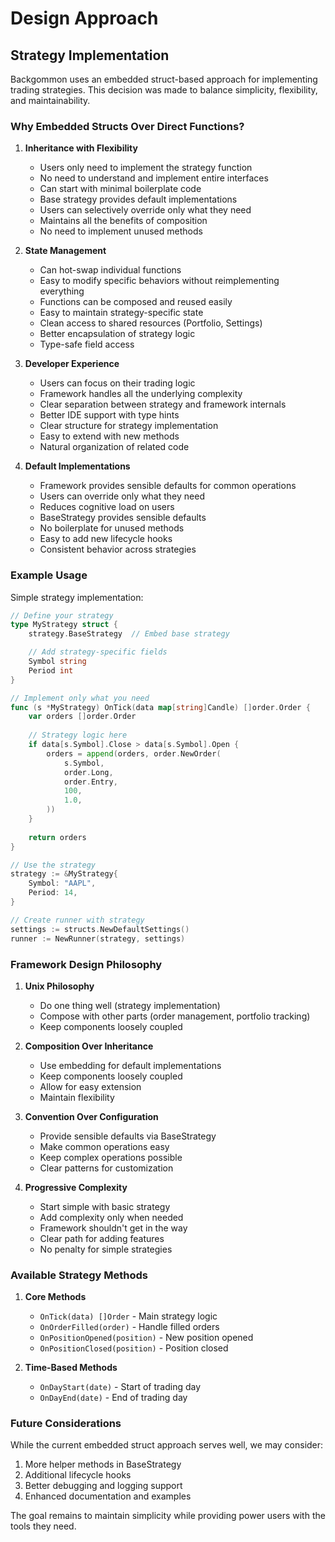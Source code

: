 # Design Approach

## Strategy Implementation

Backgommon uses an embedded struct-based approach for implementing trading strategies. This decision was made to balance simplicity, flexibility, and maintainability.

### Why Embedded Structs Over Direct Functions?

1. **Inheritance with Flexibility**
   - Users only need to implement the strategy function
   - No need to understand and implement entire interfaces
   - Can start with minimal boilerplate code
   - Base strategy provides default implementations
   - Users can selectively override only what they need
   - Maintains all the benefits of composition
   - No need to implement unused methods

2. **State Management**
   - Can hot-swap individual functions
   - Easy to modify specific behaviors without reimplementing everything
   - Functions can be composed and reused easily
   - Easy to maintain strategy-specific state
   - Clean access to shared resources (Portfolio, Settings)
   - Better encapsulation of strategy logic
   - Type-safe field access

3. **Developer Experience**
   - Users can focus on their trading logic
   - Framework handles all the underlying complexity
   - Clear separation between strategy and framework internals
   - Better IDE support with type hints
   - Clear structure for strategy implementation
   - Easy to extend with new methods
   - Natural organization of related code

4. **Default Implementations**
   - Framework provides sensible defaults for common operations
   - Users can override only what they need
   - Reduces cognitive load on users
   - BaseStrategy provides sensible defaults
   - No boilerplate for unused methods
   - Easy to add new lifecycle hooks
   - Consistent behavior across strategies

### Example Usage

Simple strategy implementation:
```go
// Define your strategy
type MyStrategy struct {
    strategy.BaseStrategy  // Embed base strategy

    // Add strategy-specific fields
    Symbol string
    Period int
}

// Implement only what you need
func (s *MyStrategy) OnTick(data map[string]Candle) []order.Order {
    var orders []order.Order
    
    // Strategy logic here
    if data[s.Symbol].Close > data[s.Symbol].Open {
        orders = append(orders, order.NewOrder(
            s.Symbol,
            order.Long,
            order.Entry,
            100,
            1.0,
        ))
    }
    
    return orders
}

// Use the strategy
strategy := &MyStrategy{
    Symbol: "AAPL",
    Period: 14,
}

// Create runner with strategy
settings := structs.NewDefaultSettings()
runner := NewRunner(strategy, settings)
```

### Framework Design Philosophy

1. **Unix Philosophy**
   - Do one thing well (strategy implementation)
   - Compose with other parts (order management, portfolio tracking)
   - Keep components loosely coupled

1. **Composition Over Inheritance**
   - Use embedding for default implementations
   - Keep components loosely coupled
   - Allow for easy extension
   - Maintain flexibility

2. **Convention Over Configuration**
   - Provide sensible defaults via BaseStrategy
   - Make common operations easy
   - Keep complex operations possible
   - Clear patterns for customization

3. **Progressive Complexity**
   - Start simple with basic strategy
   - Add complexity only when needed
   - Framework shouldn't get in the way
   - Clear path for adding features
   - No penalty for simple strategies

### Available Strategy Methods

1. **Core Methods**
   - `OnTick(data) []Order` - Main strategy logic
   - `OnOrderFilled(order)` - Handle filled orders
   - `OnPositionOpened(position)` - New position opened
   - `OnPositionClosed(position)` - Position closed

2. **Time-Based Methods**
   - `OnDayStart(date)` - Start of trading day
   - `OnDayEnd(date)` - End of trading day

### Future Considerations

While the current embedded struct approach serves well, we may consider:

1. More helper methods in BaseStrategy
2. Additional lifecycle hooks
3. Better debugging and logging support
4. Enhanced documentation and examples

The goal remains to maintain simplicity while providing power users with the tools they need.

